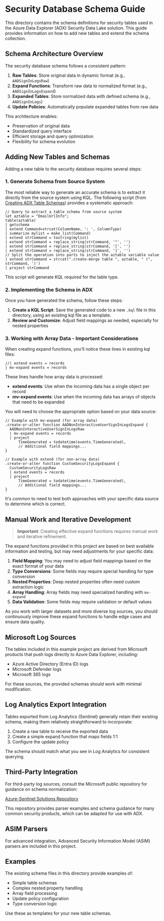 # Security Database Schema Guide

This directory contains the schema definitions for security tables used in the Azure Data Explorer (ADX) Security Data Lake solution. This guide provides information on how to add new tables and extend the schema collection.

## Schema Architecture Overview

The security database schema follows a consistent pattern:

1. **Raw Tables**: Store original data in dynamic format (e.g., `AADSignInLogsRaw`)
2. **Expand Functions**: Transform raw data to normalized format (e.g., `AADSignInLogsExpand`)
3. **Expanded Tables**: Store normalized data with defined schema (e.g., `AADSignInLogs`)
4. **Update Policies**: Automatically populate expanded tables from raw data

This architecture enables:

- Preservation of original data
- Standardized query interface
- Efficient storage and query optimization
- Flexibility for schema evolution

## Adding New Tables and Schemas

Adding a new table to the security database requires several steps:

### 1. Generate Schema from Source System

The most reliable way to generate an accurate schema is to extract it directly from the source system using KQL. The following script (from [Creating ADX Table Schemas](https://www.laurierhodes.info/node/189)) provides a systematic approach:

```kql
// Query to extract a table schema from source system
let aztable = "EmailUrlInfo"; 
table(aztable)
| getschema
| extend Command=strcat(ColumnName, ': ', ColumnType)
| summarize mylist = make_list(Command)
| extend strCommand = tostring(mylist)
| extend strCommand = replace_string(strCommand, '"', '')
| extend strCommand = replace_string(strCommand, '[', '')
| extend strCommand = replace_string(strCommand, ']', '')
// Split the operation into parts to inject the aztable variable value
| extend strCommand = strcat(".create-merge table ", aztable, " (", strCommand, ')')
| project strCommand
```

This script will generate KQL required for the table type.

### 2. Implementing the Schema in ADX

Once you have generated the schema, follow these steps:

1. **Create a KQL Script**: Save the generated code to a new `.kql` file in this directory, using an existing kql file as a template.
2. **Review and Customize**: Adjust field mappings as needed, especially for nested properties

### 3. Working with Array Data - Important Considerations

When creating expand functions, you'll notice these lines in existing kql files:

```kql
//| extend events = records
| mv-expand events = records
```

These lines handle how array data is processed:

- **extend events**: Use when the incoming data has a single object per record
- **mv-expand events**: Use when the incoming data has arrays of objects that need to be expanded

You will need to choose the appropriate option based on your data source:

```kql
// Example with mv-expand (for array data)
.create-or-alter function AADNonInteractiveUserSignInLogsExpand {
  AADNonInteractiveUserSignInLogsRaw
  | mv-expand events = records
  | project
      TimeGenerated = todatetime(events.TimeGenerated),
      // Additional field mappings...
}

// Example with extend (for non-array data)
.create-or-alter function CustomSecurityLogsExpand {
  CustomSecurityLogsRaw
  | extend events = records
  | project
      TimeGenerated = todatetime(events.TimeGenerated),
      // Additional field mappings...
}
```

It's common to need to test both approaches with your specific data source to determine which is correct.

## Manual Work and Iterative Development

> **Important**: Creating effective expand functions requires manual work and iterative refinement.

The expand functions provided in this project are based on best available information and testing, but may need adjustments for your specific data:

1. **Field Mapping**: You may need to adjust field mappings based on the exact format of your data
2. **Type Conversions**: Some fields may require special handling for type conversion
3. **Nested Properties**: Deep nested properties often need custom extraction logic
4. **Array Handling**: Array fields may need specialized handling with `mv-expand`
5. **Data Validation**: Some fields may require validation or default values

As you work with larger datasets and more diverse log sources, you should continuously improve these expand functions to handle edge cases and ensure data quality.

## Microsoft Log Sources

The tables included in this example project are derived from Microsoft products that push logs directly to Azure Data Explorer, including:

- Azure Active Directory (Entra ID) logs
- Microsoft Defender logs
- Microsoft 365 logs

For these sources, the provided schemas should work with minimal modification.

## Log Analytics Export Integration

Tables exported from Log Analytics (Sentinel) generally retain their existing schema, making them relatively straightforward to incorporate:

1. Create a raw table to receive the exported data
2. Create a simple expand function that maps fields 1:1
3. Configure the update policy

The schema should match what you see in Log Analytics for consistent querying.

## Third-Party Integration

For third-party log sources, consult the Microsoft public repository for guidance on schema normalization:

[Azure-Sentinel Solutions Repository](https://github.com/Azure/Azure-Sentinel/tree/master/Solutions)

This repository provides parser examples and schema guidance for many common security products, which can be adapted for use with ADX.

## ASIM Parsers

For advanced integration, Advanced Security Information Model (ASIM) parsers are included in this project.

## Examples

The existing schema files in this directory provide examples of:

- Simple table schemas
- Complex nested property handling
- Array field processing
- Update policy configuration
- Type conversion logic

Use these as templates for your new table schemas.
